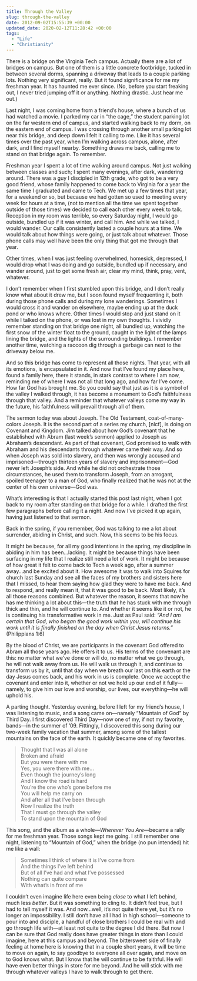 ```yaml
---
title: Through the Valley
slug: through-the-valley
date: 2012-09-02T15:55:39 +00:00
updated_date: 2020-02-12T11:28:42 +00:00
tags: 
  - "Life"
  - "Christianity"
---
```


There is a bridge on the Virginia Tech campus. Actually there are a lot of bridges on campus. But one of them is a little concrete footbridge, tucked in between several dorms, spanning a driveway that leads to a couple parking lots. Nothing very significant, really. But it found significance for me my freshman year. It has haunted me ever since. (No, before you start freaking out, I never tried jumping off it or anything. Nothing drastic. Just hear me out.)

Last night, I was coming home from a friend’s house, where a bunch of us had watched a movie. I parked my car in “the cage,” the student parking lot on the far western end of campus, and started walking back to my dorm, on the eastern end of campus. I was crossing through another small parking lot near this bridge, and deep down I felt it calling to me. Like it has several times over the past year, when I’m walking across campus, alone, after dark, and I find myself nearby. Something draws me back, calling me to stand on that bridge again. To remember.

Freshman year I spent a lot of time walking around campus. Not just walking between classes and such; I spent many evenings, after dark, wandering around. There was a guy I discipled in 12th grade, who got to be a very good friend, whose family happened to come back to Virginia for a year the same time I graduated and came to Tech. We met up a few times that year, for a weekend or so, but because we had gotten so used to meeting every week for hours at a time, (not to mention all the time we spent together outside of those times) we decided to call each other every week to talk. Reception in my room was terrible, so every Saturday night, I would go outside, bundled up if it was winter, and call him. And while we talked, I would wander. Our calls consistently lasted a couple hours at a time. We would talk about how things were going, or just talk about whatever. Those phone calls may well have been the only thing that got me through that year.

Other times, when I was just feeling overwhelmed, homesick, depressed, I would drop what I was doing and go outside, bundled up if necessary, and wander around, just to get some fresh air, clear my mind, think, pray, vent, whatever.

I don’t remember when I first stumbled upon this bridge, and I don’t really know what about it drew me, but I soon found myself frequenting it, both during those phone calls and during my lone wanderings. Sometimes I would cross it and wander on elsewhere, maybe ending up at the duck pond or who knows where. Other times I would stop and just stand on it while I talked on the phone, or was lost in my own thoughts. I vividly remember standing on that bridge one night, all bundled up, watching the first snow of the winter float to the ground, caught in the light of the lamps lining the bridge, and the lights of the surrounding buildings. I remember another time, watching a raccoon dig through a garbage can next to the driveway below me.

And so this bridge has come to represent all those nights. That year, with all its emotions, is encapsulated in it. And now that I’ve found my place here, found a family here, there it stands, in stark contrast to where I am now, reminding me of where I was not all that long ago, and how far I’ve come. How far God has brought me. So you could say that just as it is a symbol of the valley I walked through, it has become a monument to God’s faithfulness through that valley. And a reminder that whatever valleys come my way in the future, his faithfulness will prevail through all of them.

The sermon today was about Joseph. The Old Testament, coat-of-many-colors Joseph. It is the second part of a series my church, [nlcf], is doing on Covenant and Kingdom. Jim talked about how God’s covenant that he established with Abram (last week’s sermon) applied to Joseph as Abraham’s descendant. As part of that covenant, God promised to walk with Abraham and his descendants through whatever came their way. And so when Joseph was sold into slavery, and then was wrongly accused and imprisoned—through thirteen years of slavery and imprisonment—God never left Joseph’s side. And while he did not orchestrate those circumstances, he used them to transform Joseph, from an arrogant, spoiled teenager to a man of God, who finally realized that he was not at the center of his own universe—God was.

What’s interesting is that I actually started this post last night, when I got back to my room after standing on that bridge for a while. I drafted the first few paragraphs before calling it a night. And now I’ve picked it up again, having just listened to that sermon.

Back in the spring, if you remember, God was talking to me a lot about surrender, abiding in Christ, and such. Now, this seems to be his focus.

It might be because, for all my good intentions in the spring, my discipline in abiding in him has been…lacking. It might be because things have been surfacing in my life that I realize still need a lot of work. It might be because of how great it felt to come back to Tech a week ago, after a summer away…and be excited about it. How awesome it was to walk into Squires for church last Sunday and see all the faces of my brothers and sisters here that I missed, to hear them saying how glad they were to have me back. And to respond, and really mean it, that it was good to be back. Most likely, it’s all those reasons combined. But whatever the reason, it seems that now he has me thinking a lot about this—the truth that he has stuck with me through thick and thin, and he will continue to. And whether it seems like it or not, he is continuing his transformative work in me. Just as Paul said: *“And I am certain that God, who began the good work within you, will continue his work until it is finally finished on the day when Christ Jesus returns.”* (Philippians 1:6)

By the blood of Christ, we are participants in the covenant God offered to Abram all those years ago. He offers it to us. His terms of the convenant are this: no matter what we’ve done or will do, no matter what we go through, he will not walk away from us. He will walk us through it, and continue to transform us by it, until that day when we breath our last on this earth or the day Jesus comes back, and his work in us is complete. Once we accept the covenant and enter into it, whether or not we hold up our end of it fully—namely, to give him our love and worship, our lives, our everything—he will uphold his.

A parting thought. Yesterday evening, before I left for my friend’s house, I was listening to music, and a song came on—namely “Mountain of God” by Third Day. I first discovered Third Day—now one of my, if not my favorite, bands—in the summer of ’09. Fittingly, I discovered this song during our two-week family vacation that summer, among some of the tallest mountains on the face of the earth. It quickly became one of my favorites.

> Thought that I was all alone  
> Broken and afraid  
> But you were there with me  
> Yes, you were there with me…  
> Even though the journey’s long  
> And I know the road is hard  
> You’re the one who’s gone before me  
> You will help me carry on  
> And after all that I’ve been through  
> Now I realize the truth  
> That I must go through the valley  
> To stand upon the mountain of God

This song, and the album as a whole—*Wherever You Are*—became a rally for me freshman year. Those songs kept me going. I still remember one night, listening to “Mountain of God,” when the bridge (no pun intended) hit me like a wall:

> Sometimes I think of where it is I’ve come from  
> And the things I’ve left behind  
> But of all I’ve had and what I’ve possessed  
> Nothing can quite compare  
> With what’s in front of me

I couldn’t even imagine life here even being *close* to what I left behind, much less *better*. But it was something to cling to. It didn’t feel true, but I had to tell myself it was. And now…well, it’s not quite there yet, but it’s no longer an impossibility. I still don’t have all I had in high school—someone to pour into and disciple, a handful of close brothers I could be real with and go through life with—at least not quite to the degree I did there. But now I can be sure that God really does have greater things in store than I could imagine, here at this campus and beyond. The bittersweet side of finally feeling at home here is knowing that in a couple short years, it will be time to move on again, to say goodbye to everyone all over again, and move on to God knows what. But I know that he will continue to be faithful. He will have even better things in store for me beyond. And he will stick with me through whatever valleys I have to walk through to get there.
